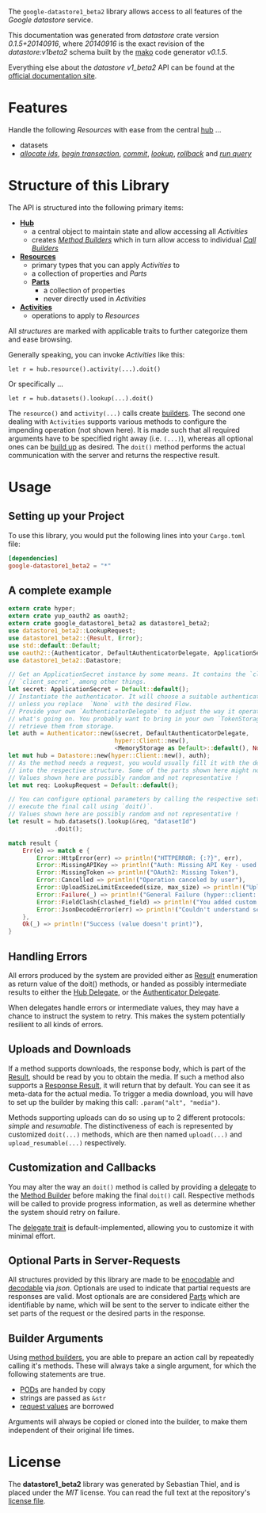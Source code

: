 <!---
DO NOT EDIT !
This file was generated automatically from 'src/mako/api/README.md.mako'
DO NOT EDIT !
-->
The `google-datastore1_beta2` library allows access to all features of the *Google datastore* service.

This documentation was generated from *datastore* crate version *0.1.5+20140916*, where *20140916* is the exact revision of the *datastore:v1beta2* schema built by the [mako](http://www.makotemplates.org/) code generator *v0.1.5*.

Everything else about the *datastore* *v1_beta2* API can be found at the
[official documentation site](https://developers.google.com/datastore/).
# Features

Handle the following *Resources* with ease from the central [hub](http://byron.github.io/google-apis-rs/google-datastore1_beta2/struct.Datastore.html) ... 

* datasets
 * [*allocate ids*](http://byron.github.io/google-apis-rs/google-datastore1_beta2/struct.DatasetAllocateIdCall.html), [*begin transaction*](http://byron.github.io/google-apis-rs/google-datastore1_beta2/struct.DatasetBeginTransactionCall.html), [*commit*](http://byron.github.io/google-apis-rs/google-datastore1_beta2/struct.DatasetCommitCall.html), [*lookup*](http://byron.github.io/google-apis-rs/google-datastore1_beta2/struct.DatasetLookupCall.html), [*rollback*](http://byron.github.io/google-apis-rs/google-datastore1_beta2/struct.DatasetRollbackCall.html) and [*run query*](http://byron.github.io/google-apis-rs/google-datastore1_beta2/struct.DatasetRunQueryCall.html)




# Structure of this Library

The API is structured into the following primary items:

* **[Hub](http://byron.github.io/google-apis-rs/google-datastore1_beta2/struct.Datastore.html)**
    * a central object to maintain state and allow accessing all *Activities*
    * creates [*Method Builders*](http://byron.github.io/google-apis-rs/google-datastore1_beta2/trait.MethodsBuilder.html) which in turn
      allow access to individual [*Call Builders*](http://byron.github.io/google-apis-rs/google-datastore1_beta2/trait.CallBuilder.html)
* **[Resources](http://byron.github.io/google-apis-rs/google-datastore1_beta2/trait.Resource.html)**
    * primary types that you can apply *Activities* to
    * a collection of properties and *Parts*
    * **[Parts](http://byron.github.io/google-apis-rs/google-datastore1_beta2/trait.Part.html)**
        * a collection of properties
        * never directly used in *Activities*
* **[Activities](http://byron.github.io/google-apis-rs/google-datastore1_beta2/trait.CallBuilder.html)**
    * operations to apply to *Resources*

All *structures* are marked with applicable traits to further categorize them and ease browsing.

Generally speaking, you can invoke *Activities* like this:

```Rust,ignore
let r = hub.resource().activity(...).doit()
```

Or specifically ...

```ignore
let r = hub.datasets().lookup(...).doit()
```

The `resource()` and `activity(...)` calls create [builders][builder-pattern]. The second one dealing with `Activities` 
supports various methods to configure the impending operation (not shown here). It is made such that all required arguments have to be 
specified right away (i.e. `(...)`), whereas all optional ones can be [build up][builder-pattern] as desired.
The `doit()` method performs the actual communication with the server and returns the respective result.

# Usage

## Setting up your Project

To use this library, you would put the following lines into your `Cargo.toml` file:

```toml
[dependencies]
google-datastore1_beta2 = "*"
```

## A complete example

```Rust
extern crate hyper;
extern crate yup_oauth2 as oauth2;
extern crate google_datastore1_beta2 as datastore1_beta2;
use datastore1_beta2::LookupRequest;
use datastore1_beta2::{Result, Error};
use std::default::Default;
use oauth2::{Authenticator, DefaultAuthenticatorDelegate, ApplicationSecret, MemoryStorage};
use datastore1_beta2::Datastore;

// Get an ApplicationSecret instance by some means. It contains the `client_id` and 
// `client_secret`, among other things.
let secret: ApplicationSecret = Default::default();
// Instantiate the authenticator. It will choose a suitable authentication flow for you, 
// unless you replace  `None` with the desired Flow.
// Provide your own `AuthenticatorDelegate` to adjust the way it operates and get feedback about 
// what's going on. You probably want to bring in your own `TokenStorage` to persist tokens and
// retrieve them from storage.
let auth = Authenticator::new(&secret, DefaultAuthenticatorDelegate,
                              hyper::Client::new(),
                              <MemoryStorage as Default>::default(), None);
let mut hub = Datastore::new(hyper::Client::new(), auth);
// As the method needs a request, you would usually fill it with the desired information
// into the respective structure. Some of the parts shown here might not be applicable !
// Values shown here are possibly random and not representative !
let mut req: LookupRequest = Default::default();

// You can configure optional parameters by calling the respective setters at will, and
// execute the final call using `doit()`.
// Values shown here are possibly random and not representative !
let result = hub.datasets().lookup(&req, "datasetId")
             .doit();

match result {
    Err(e) => match e {
        Error::HttpError(err) => println!("HTTPERROR: {:?}", err),
        Error::MissingAPIKey => println!("Auth: Missing API Key - used if there are no scopes"),
        Error::MissingToken => println!("OAuth2: Missing Token"),
        Error::Cancelled => println!("Operation canceled by user"),
        Error::UploadSizeLimitExceeded(size, max_size) => println!("Upload size too big: {} of {}", size, max_size),
        Error::Failure(_) => println!("General Failure (hyper::client::Response doesn't print)"),
        Error::FieldClash(clashed_field) => println!("You added custom parameter which is part of builder: {:?}", clashed_field),
        Error::JsonDecodeError(err) => println!("Couldn't understand server reply - maybe API needs update: {:?}", err),
    },
    Ok(_) => println!("Success (value doesn't print)"),
}

```
## Handling Errors

All errors produced by the system are provided either as [Result](http://byron.github.io/google-apis-rs/google-datastore1_beta2/enum.Result.html) enumeration as return value of 
the doit() methods, or handed as possibly intermediate results to either the 
[Hub Delegate](http://byron.github.io/google-apis-rs/google-datastore1_beta2/trait.Delegate.html), or the [Authenticator Delegate](http://byron.github.io/google-apis-rs/google-datastore1_beta2/../yup-oauth2/trait.AuthenticatorDelegate.html).

When delegates handle errors or intermediate values, they may have a chance to instruct the system to retry. This 
makes the system potentially resilient to all kinds of errors.

## Uploads and Downloads
If a method supports downloads, the response body, which is part of the [Result](http://byron.github.io/google-apis-rs/google-datastore1_beta2/enum.Result.html), should be
read by you to obtain the media.
If such a method also supports a [Response Result](http://byron.github.io/google-apis-rs/google-datastore1_beta2/trait.ResponseResult.html), it will return that by default.
You can see it as meta-data for the actual media. To trigger a media download, you will have to set up the builder by making
this call: `.param("alt", "media")`.

Methods supporting uploads can do so using up to 2 different protocols: 
*simple* and *resumable*. The distinctiveness of each is represented by customized 
`doit(...)` methods, which are then named `upload(...)` and `upload_resumable(...)` respectively.

## Customization and Callbacks

You may alter the way an `doit()` method is called by providing a [delegate](http://byron.github.io/google-apis-rs/google-datastore1_beta2/trait.Delegate.html) to the 
[Method Builder](http://byron.github.io/google-apis-rs/google-datastore1_beta2/trait.CallBuilder.html) before making the final `doit()` call. 
Respective methods will be called to provide progress information, as well as determine whether the system should 
retry on failure.

The [delegate trait](http://byron.github.io/google-apis-rs/google-datastore1_beta2/trait.Delegate.html) is default-implemented, allowing you to customize it with minimal effort.

## Optional Parts in Server-Requests

All structures provided by this library are made to be [enocodable](http://byron.github.io/google-apis-rs/google-datastore1_beta2/trait.RequestValue.html) and 
[decodable](http://byron.github.io/google-apis-rs/google-datastore1_beta2/trait.ResponseResult.html) via *json*. Optionals are used to indicate that partial requests are responses 
are valid.
Most optionals are are considered [Parts](http://byron.github.io/google-apis-rs/google-datastore1_beta2/trait.Part.html) which are identifiable by name, which will be sent to 
the server to indicate either the set parts of the request or the desired parts in the response.

## Builder Arguments

Using [method builders](http://byron.github.io/google-apis-rs/google-datastore1_beta2/trait.CallBuilder.html), you are able to prepare an action call by repeatedly calling it's methods.
These will always take a single argument, for which the following statements are true.

* [PODs][wiki-pod] are handed by copy
* strings are passed as `&str`
* [request values](http://byron.github.io/google-apis-rs/google-datastore1_beta2/trait.RequestValue.html) are borrowed

Arguments will always be copied or cloned into the builder, to make them independent of their original life times.

[wiki-pod]: http://en.wikipedia.org/wiki/Plain_old_data_structure
[builder-pattern]: http://en.wikipedia.org/wiki/Builder_pattern
[google-go-api]: https://github.com/google/google-api-go-client

# License
The **datastore1_beta2** library was generated by Sebastian Thiel, and is placed 
under the *MIT* license.
You can read the full text at the repository's [license file][repo-license].

[repo-license]: https://github.com/Byron/google-apis-rs/LICENSE.md
